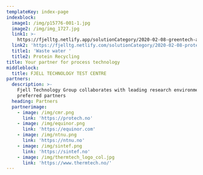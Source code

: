 ```yaml
---
templateKey: index-page
indexblock:
  image1: /img/p15776-001-1.jpg
  image2: /img/img_1727.jpg
  link1: >-
    https://fjelltg.netlify.app/solutionCategory/2020-02-08-greentech-and-the-environment/
  link2: 'https://fjelltg.netlify.com/solutionCategory/2020-02-08-protein-recycling/'
  title1: 'Waste water '
  title2: Protein Recycling
title: Your partner for process technology
middleblock:
  title: FJELL TECHNOLOGY TEST CENTRE
partners:
  description: >-
    Fjell Technology Group collaborates with leading research environments and
    preferred partners
  heading: Partners
  partnerimage:
    - image: /img/cmr.png
      link: 'https://protech.no'
    - image: /img/equinor.png
      link: 'https://equinor.com'
    - image: /img/ntnu.png
      link: 'https://ntnu.no'
    - image: /img/sintef.png
      link: 'https://sintef.no'
    - image: /img/thermtech_logo_col.jpg
      link: 'https://www.thermtech.no/'
---
```



